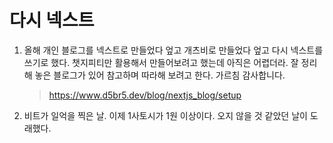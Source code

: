 # 다시 넥스트

1. 올해 개인 블로그를 넥스트로 만들었다 엎고 개츠비로 만들었다 엎고 다시 넥스트를 쓰기로 했다. 챗지피티만 활용해서 만들어보려고 했는데 아직은 어렵더라. 잘 정리해 놓은 블로그가 있어 참고하며 따라해 보려고 한다. 가르침 감사합니다.

   > https://www.d5br5.dev/blog/nextjs_blog/setup

2. 비트가 일억을 찍은 날. 이제 1사토시가 1원 이상이다. 오지 않을 것 같았던 날이 도래했다.
